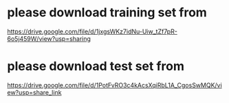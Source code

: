 # please download training set from
https://drive.google.com/file/d/1jxgsWKz7idNu-Uiw_tZf7pR-6o5j459W/view?usp=sharing

# please download test set from
https://drive.google.com/file/d/1PotFvRO3c4kAcsXqiRbL1A_CgosSwMQK/view?usp=share_link
